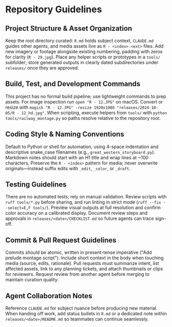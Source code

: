# Repository Guidelines

## Project Structure & Asset Organization
Keep the root directory curated: `R.md` holds subject context, `CLAUDE.md` guides other agents, and media assets live as `R - <index>.<ext>` files. Add new imagery or footage alongside existing numbering, padding with zeros for clarity (`R - 29.jpg`). Place any helper scripts or prototypes in a `tools/` subfolder; store generated outputs in clearly dated subdirectories under `releases/` once they are approved.

## Build, Test, and Development Commands
This project has no formal build pipeline; use lightweight commands to prep assets. For image inspection run `open "R - 12.JPG"` on macOS. Convert or resize with `magick "R - 12.JPG" -resize 1920x1080 "releases/2024-10-05/R - 12_hd.jpg"`. When scripting, execute helpers from `tools/` with `python tools/railway_montage.py` so paths resolve relative to the repository root.

## Coding Style & Naming Conventions
Default to Python or shell for automation, using 4-space indentation and descriptive snake_case filenames (e.g., `great_western_storyboard.py`). Markdown notes should start with an H1 title and wrap lines at ~100 characters. Preserve the `R - <index>` pattern for media; never overwrite originals—instead suffix edits with `_edit`, `_color`, or `_draft`.

## Testing Guidelines
There are no automated tests; rely on manual validation. Review scripts with `ruff tools/*.py` before sharing, and run linting in strict mode (`ruff --fix --select=E,F tools/`). Preview visual outputs at full resolution and confirm color accuracy on a calibrated display. Document review steps and approvals in `releases/<date>/CHECKLIST.md` so future agents can trace sign-off.

## Commit & Pull Request Guidelines
Commits should be atomic, written in present-tense imperative ("Add prelude montage script"). Include short context in the body when touching media (source, edits, rationale). Pull requests must summarize intent, list affected assets, link to any planning tickets, and attach thumbnails or clips for reviewers. Request review from another agent before merging to maintain curation quality.

## Agent Collaboration Notes
Reference `CLAUDE.md` for subject nuance before producing new material. When handing off work, add status bullets in `R.md` or a dedicated note within `releases/<date>/README.md` so teammates can continue seamlessly.
